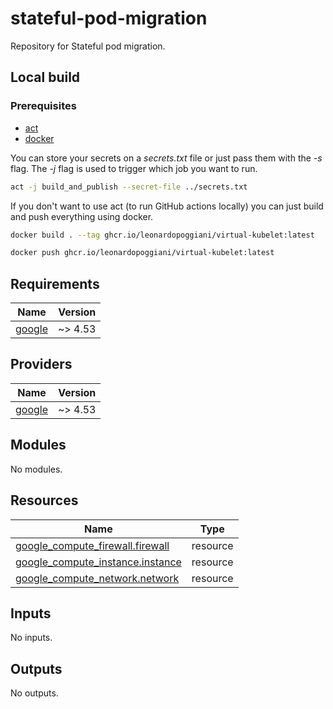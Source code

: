# stateful-pod-migration

Repository for Stateful pod migration.

## Local build

### Prerequisites

- [act](https://github.com/nektos/act)
- [docker](https://docs.docker.com/engine/install/ubuntu/)

You can store your secrets on a _secrets.txt_ file or just pass them with the _-s_ flag. The _-j_ flag is used to trigger which job you want to run. 


```Bash
act -j build_and_publish --secret-file ../secrets.txt
```

If you don't want to use act (to run GitHub actions locally) you can just build and push everything using docker.

```Bash
docker build . --tag ghcr.io/leonardopoggiani/virtual-kubelet:latest

docker push ghcr.io/leonardopoggiani/virtual-kubelet:latest
```

<!-- BEGINNING OF PRE-COMMIT-TERRAFORM DOCS HOOK -->
## Requirements

| Name | Version |
|------|---------|
| <a name="requirement_google"></a> [google](#requirement\_google) | ~> 4.53 |

## Providers

| Name | Version |
|------|---------|
| <a name="provider_google"></a> [google](#provider\_google) | ~> 4.53 |

## Modules

No modules.

## Resources

| Name | Type |
|------|------|
| [google_compute_firewall.firewall](https://registry.terraform.io/providers/hashicorp/google/latest/docs/resources/compute_firewall) | resource |
| [google_compute_instance.instance](https://registry.terraform.io/providers/hashicorp/google/latest/docs/resources/compute_instance) | resource |
| [google_compute_network.network](https://registry.terraform.io/providers/hashicorp/google/latest/docs/resources/compute_network) | resource |

## Inputs

No inputs.

## Outputs

No outputs.
<!-- END OF PRE-COMMIT-TERRAFORM DOCS HOOK -->
